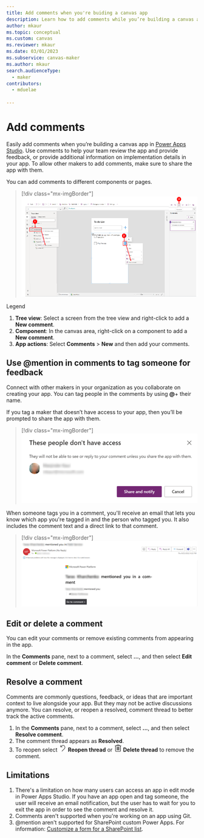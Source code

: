 ```yaml
---
title: Add comments when you're buiding a canvas app
description: Learn how to add comments while you’re building a canvas app in Power Apps Studio.
author: mkaur
ms.topic: conceptual
ms.custom: canvas
ms.reviewer: mkaur
ms.date: 03/01/2023
ms.subservice: canvas-maker
ms.author: mkaur
search.audienceType: 
  - maker
contributors:
  - mduelae
  
---
```


# Add comments

Easily add comments when you’re building a canvas app in [Power Apps Studio](power-apps-studio.md). Use comments to help your team review the app and provide feedback, or provide additional information on implementation details in your app. To allow other makers to add comments, make sure to share the app with them.


You can add comments to different components or pages.


> [!div class="mx-imgBorder"] 
> ![Add comments in Power Apps Studio.](media/comments/comments-canvas-apps.png)

Legend

1. **Tree view**: Select a screen from the tree view and right-click to add a **New comment**.
2. **Component**: In the canvas area, right-click on a component to add a **New comment**.
3. **App actions**: Select **Comments** > **New** and then add your comments. 


## Use @mention in comments to tag someone for feedback

Connect with other makers in your organization as you collaborate on creating your app. You can tag people in the comments by using **@**+ their name.

If you tag a maker that doesn’t have access to your app, then you’ll be prompted to share the app with them.

> [!div class="mx-imgBorder"] 
> ![Make doesn't  have access.](media/comments/comments-access.png)

When someone tags you in a comment, you'll receive an email that lets you know which app you're tagged in and the person who tagged you. It also includes the comment text and a direct link to that comment.

> [!div class="mx-imgBorder"] 
> ![Example email when you're tagged in a comment.](media/comments/comments-email.png)

## Edit or delete a comment

You can edit your comments or remove existing comments from appearing in the app.

In the **Comments** pane, next to a comment, select **...**, and then select **Edit comment** or **Delete comment**.

## Resolve a comment

Comments are commonly questions, feedback, or ideas that are important context to live alongside your app. But they may not be active discussions anymore. You can resolve, or reopen a resolved, comment thread to better track the active comments.  

1. In the **Comments** pane, next to a comment, select **...**, and then select **Resolve comment**.
1. The comment thread appears as **Resolved**.
1. To reopen select <img src = "media/comments/reopen-thread-button.png" alt = "reopen comment thread button" width = "20" height = "20"> **Reopen thread** or <img src = "media/comments/delete-thread-button.png" alt = "Delete comment thread button" width = "20" height = "20"> **Delete thread** to remove the comment.

## Limitations 

1. There's a limitation on how many users can access an app in edit mode in Power Apps Studio. If you have an app open and tag someone, the user will receive an email  notification, but the user has to wait for you to exit the app in order to see the comment and resolve it. 
2. Comments aren't supported when you're working on an app using Git. 
3. @mention aren't supported for SharePoint custom Power Apps. For information: [Customize a form for a SharePoint list](/sharepoint/dev/business-apps/power-apps/get-started/create-your-first-custom-form).


